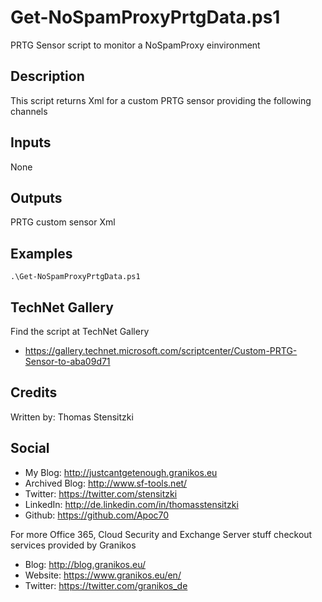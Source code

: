 # Get-NoSpamProxyPrtgData.ps1 
PRTG Sensor script to monitor a NoSpamProxy einvironment

## Description
This script returns Xml for a custom PRTG sensor providing the following channels

## Inputs
None 

## Outputs
PRTG custom sensor Xml 

## Examples
```
.\Get-NoSpamProxyPrtgData.ps1 
```


## TechNet Gallery
Find the script at TechNet Gallery
* https://gallery.technet.microsoft.com/scriptcenter/Custom-PRTG-Sensor-to-aba09d71


## Credits
Written by: Thomas Stensitzki

## Social

* My Blog: http://justcantgetenough.granikos.eu
* Archived Blog: http://www.sf-tools.net/
* Twitter:	https://twitter.com/stensitzki
* LinkedIn:	http://de.linkedin.com/in/thomasstensitzki
* Github:	https://github.com/Apoc70

For more Office 365, Cloud Security and Exchange Server stuff checkout services provided by Granikos

* Blog:     http://blog.granikos.eu/
* Website:	https://www.granikos.eu/en/
* Twitter:	https://twitter.com/granikos_de